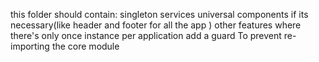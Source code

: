 this folder should contain:
 singleton services
 universal components if its necessary(like header and footer for all the app )
 other features where there's only once instance per application 
 add a guard To prevent re-importing the core module